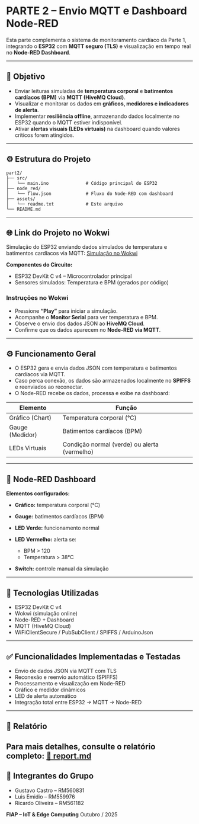 # PARTE 2 – Envio MQTT e Dashboard Node-RED

Esta parte complementa o sistema de monitoramento cardíaco da Parte 1, integrando o **ESP32** com **MQTT seguro (TLS)** e visualização em tempo real no **Node-RED Dashboard**.

---

## 🎯 Objetivo

* Enviar leituras simuladas de **temperatura corporal** e **batimentos cardíacos (BPM)** via **MQTT (HiveMQ Cloud)**.
* Visualizar e monitorar os dados em **gráficos, medidores e indicadores de alerta**.
* Implementar **resiliência offline**, armazenando dados localmente no ESP32 quando o MQTT estiver indisponível.
* Ativar **alertas visuais (LEDs virtuais)** na dashboard quando valores críticos forem atingidos.

---

## ⚙️ Estrutura do Projeto

```
part2/
├── src/
│   └── main.ino              # Código principal do ESP32
├── node_red/
│   └── flow.json             # Fluxo do Node-RED com dashboard
├── assets/
│   └── readme.txt            # Este arquivo
└── README.md
```

---

## 🌐 Link do Projeto no Wokwi

Simulação do ESP32 enviando dados simulados de temperatura e batimentos cardíacos via MQTT:
[Simulação no Wokwi](https://wokwi.com/projects/445631947081068545)

**Componentes do Circuito:**

* ESP32 DevKit C v4 – Microcontrolador principal
* Sensores simulados: Temperatura e BPM (gerados por código)

### Instruções no Wokwi

* Pressione **“Play”** para iniciar a simulação.
* Acompanhe o **Monitor Serial** para ver temperatura e BPM.
* Observe o envio dos dados JSON ao **HiveMQ Cloud**.
* Confirme que os dados aparecem no **Node-RED via MQTT**.

---

## ⚙️ Funcionamento Geral

* O ESP32 gera e envia dados JSON com temperatura e batimentos cardíacos via MQTT.
* Caso perca conexão, os dados são armazenados localmente no **SPIFFS** e reenviados ao reconectar.
* O Node-RED recebe os dados, processa e exibe na dashboard:

| Elemento        | Função                                       |
| --------------- | -------------------------------------------- |
| Gráfico (Chart) | Temperatura corporal (°C)                    |
| Gauge (Medidor) | Batimentos cardíacos (BPM)                   |
| LEDs Virtuais   | Condição normal (verde) ou alerta (vermelho) |

---

## 🧩 Node-RED Dashboard

**Elementos configurados:**

* **Gráfico:** temperatura corporal (°C)
* **Gauge:** batimentos cardíacos (BPM)
* **LED Verde:** funcionamento normal
* **LED Vermelho:** alerta se:

  * BPM > 120
  * Temperatura > 38°C
* **Switch:** controle manual da simulação

---

## 🧠 Tecnologias Utilizadas

* ESP32 DevKit C v4
* Wokwi (simulação online)
* Node-RED + Dashboard
* MQTT (HiveMQ Cloud)
* WiFiClientSecure / PubSubClient / SPIFFS / ArduinoJson

---

## ✅ Funcionalidades Implementadas e Testadas

* Envio de dados JSON via MQTT com TLS
* Reconexão e reenvio automático (SPIFFS)
* Processamento e visualização em Node-RED
* Gráfico e medidor dinâmicos
* LED de alerta automático
* Integração total entre ESP32 → MQTT → Node-RED

---

## 📘 Relatório

Para mais detalhes, consulte o relatório completo:
[📄 report.md](assets/report.md)
---

## 👥 Integrantes do Grupo

* Gustavo Castro – RM560831
* Luis Emidio – RM559976
* Ricardo Oliveira – RM561182

**FIAP – IoT & Edge Computing**
Outubro / 2025


